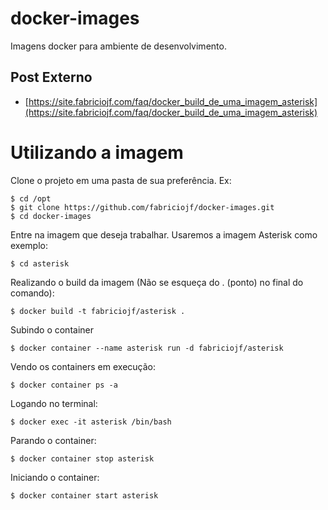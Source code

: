 # docker-images

Imagens docker para ambiente de desenvolvimento.

## Post Externo

* [https://site.fabriciojf.com/faq/docker_build_de_uma_imagem_asterisk](https://site.fabriciojf.com/faq/docker_build_de_uma_imagem_asterisk)

# Utilizando a imagem

Clone o projeto em uma pasta de sua preferência. Ex:

```console
$ cd /opt
$ git clone https://github.com/fabriciojf/docker-images.git
$ cd docker-images
```

Entre na imagem que deseja trabalhar. Usaremos a imagem Asterisk como exemplo:

```console
$ cd asterisk
```

Realizando o build da imagem (Não se esqueça do . (ponto) no final do comando):

```console
$ docker build -t fabriciojf/asterisk .
```
Subindo o container

```console
$ docker container --name asterisk run -d fabriciojf/asterisk
```

Vendo os containers em execução:

```console
$ docker container ps -a
```

Logando no terminal:

```console
$ docker exec -it asterisk /bin/bash
```

Parando o container:

```console
$ docker container stop asterisk
```

Iniciando o container:

```console
$ docker container start asterisk
```